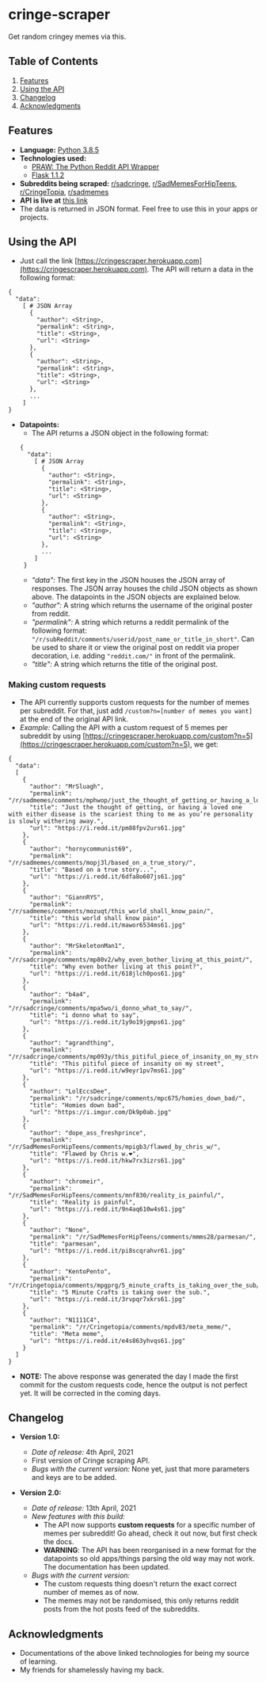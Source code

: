 # cringe-scraper
Get random cringey memes via this.

## Table of Contents
<!-- TABLE OF CONTENTS -->
  <ol>
    <li>
      <a href="#features">Features</a>
    </li>
    <li>
      <a href="#using-the-api">Using the API</a>
    </li>
    <li>
      <a href="#changelog">Changelog</a>
    </li>
    <!-- TODO
    <li>
      <a href="#contributors">Contributors</a>
    </li>
  -->
    <li>
      <a href="#acknowledgments">Acknowledgments</a>
    </li>
  </ol>

## Features
- **Language:** [Python 3.8.5](https://docs.python.org/3.8/)
- **Technologies used:**
  - [PRAW: The Python Reddit API Wrapper](https://pypi.org/project/praw/)
  - [Flask 1.1.2](https://flask.palletsprojects.com/en/1.1.x/)
- **Subreddits being scraped:** [r/sadcringe](https://reddit.com/r/sadcringe), [r/SadMemesForHipTeens](https://reddit.com/r/SadMemesForHipTeens), [r/CringeTopia](https://reddit.com/r/CringeTopia), [r/sadmemes](https://reddit.com/r/sadmemes)
- **API is live at** [this link](https://cringescraper.herokuapp.com)
- The data is returned in JSON format. Feel free to use this in your apps or projects.

## Using the API
- Just call the link [https://cringescraper.herokuapp.com](https://cringescraper.herokuapp.com). The API will return a data in the following format:
```
{
  "data":
    [ # JSON Array
      {
        "author": <String>,
        "permalink": <String>,
        "title": <String>,
        "url": <String>
      },
      {
        "author": <String>,
        "permalink": <String>,
        "title": <String>,
        "url": <String>
      },
      ...
    ]
}
```
- **Datapoints:**
  - The API returns a JSON object in the following format:
  ```
  {
    "data":
      [ # JSON Array
        {
          "author": <String>,
          "permalink": <String>,
          "title": <String>,
          "url": <String>
        },
        {
          "author": <String>,
          "permalink": <String>,
          "title": <String>,
          "url": <String>
        },
        ...
      ]
   }
  ```
  - *"data":* The first key in the JSON houses the JSON array of responses. The JSON array houses the child JSON objects as shown above. The datapoints in the JSON objects are explained below.
  - *"author":* A string which returns the username of the original poster from reddit.
  - *"permalink":* A string which returns a reddit permalink of the following format: ```"/r/subReddit/comments/userid/post_name_or_title_in_short"```. Can be used to share it or view the original post on reddit via proper decoration, i.e. adding ```"reddit.com/"``` in front of the permalink.
  - *"title":* A string which returns the title of the original post.
### Making custom requests
  - The API currently supports custom requests for the number of memes per subreddit. For that, just add ```/custom?n=[number of memes you want]``` at the end of the original API link.
  - *Example:* Calling the API with a custom request of 5 memes per subreddit by using [https://cringescraper.herokuapp.com/custom?n=5](https://cringescraper.herokuapp.com/custom?n=5), we get:
  ```
  {
    "data":
    [
      {
        "author": "MrSluagh",
        "permalink": "/r/sadmemes/comments/mphwop/just_the_thought_of_getting_or_having_a_loved_one/",
        "title": "Just the thought of getting, or having a loved one with either disease is the scariest thing to me as you’re personality is slowly withering away.",
        "url": "https://i.redd.it/pm88fpv2urs61.jpg"
      },
      {
        "author": "hornycommunist69",
        "permalink": "/r/sadmemes/comments/mopj3l/based_on_a_true_story/",
        "title": "Based on a true story...",
        "url": "https://i.redd.it/6dfa8o607js61.jpg"
      },
      {
        "author": "GiannRYS",
        "permalink": "/r/sadmemes/comments/mozuqt/this_world_shall_know_pain/",
        "title": "this world shall know pain",
        "url": "https://i.redd.it/mawor6534ms61.jpg"
      },
      {
        "author": "MrSkeletonMan1",
        "permalink": "/r/sadcringe/comments/mp80v2/why_even_bother_living_at_this_point/",
        "title": "Why even bother living at this point?",
        "url": "https://i.redd.it/618jlch0pos61.jpg"
      },
      {
        "author": "b4a4",
        "permalink": "/r/sadcringe/comments/mpa5wo/i_donno_what_to_say/",
        "title": "i donno what to say",
        "url": "https://i.redd.it/1y9o19jgmps61.jpg"
      },
      {
        "author": "agrandthing",
        "permalink": "/r/sadcringe/comments/mp093y/this_pitiful_piece_of_insanity_on_my_street/",
        "title": "This pitiful piece of insanity on my street",
        "url": "https://i.redd.it/w9eyr1pv7ms61.jpg"
      },
      {
        "author": "LolEccsDee",
        "permalink": "/r/sadcringe/comments/mpc675/homies_down_bad/",
        "title": "Homies down bad",
        "url": "https://i.imgur.com/Dk9p0ab.jpg"
      },
      {
        "author": "dope_ass_freshprince",
        "permalink": "/r/SadMemesForHipTeens/comments/mpigb3/flawed_by_chris_w/",
        "title": "Flawed by Chris w.❤",
        "url": "https://i.redd.it/hkw7rx3izrs61.jpg"
      },
      {
        "author": "chromeir",
        "permalink": "/r/SadMemesForHipTeens/comments/mnf830/reality_is_painful/",
        "title": "Reality is painful",
        "url": "https://i.redd.it/9n4aq610w4s61.jpg"
      },
      {
        "author": "None",
        "permalink": "/r/SadMemesForHipTeens/comments/mmms28/parmesan/",
        "title": "parmesan",
        "url": "https://i.redd.it/pi8scqrahvr61.jpg"
      },
      {
        "author": "KentoPento",
        "permalink": "/r/Cringetopia/comments/mpgprg/5_minute_crafts_is_taking_over_the_sub/",
        "title": "5 Minute Crafts is taking over the sub.",
        "url": "https://i.redd.it/3rvpqr7xkrs61.jpg"
      },
      {
        "author": "N1111C4",
        "permalink": "/r/Cringetopia/comments/mpdv83/meta_meme/",
        "title": "Meta meme",
        "url": "https://i.redd.it/e4s863yhvqs61.jpg"
      }
    ]
  }
  ```
  - **NOTE:** The above response was generated the day I made the first commit for the custom requests code, hence the output is not perfect yet. It will be corrected in the coming days.

## Changelog
- **Version 1.0:**
  - *Date of release:* 4th April, 2021
  - First version of Cringe scraping API.
  - *Bugs with the current version:* None yet, just that more parameters and keys are to be added.

- **Version 2.0:**
  - *Date of release:* 13th April, 2021
  - *New features with this build:*
    - The API now supports **custom requests** for a specific number of memes per subreddit! Go ahead, check it out now, but first check the docs.
    - **WARNING**: The API has been reorganised in a new format for the datapoints so old apps/things parsing the old way may not work. The documentation has been updated.
  - *Bugs with the current version:*
    - The custom requests thing doesn't return the exact correct number of memes as of now.
    - The memes may not be randomised, this only returns reddit posts from the hot posts feed of the subreddits.
<!-- TODO
## Build your own API using this source code
-->

## Acknowledgments
- Documentations of the above linked technologies for being my source of learning.
- My friends for shamelessly having my back.
